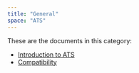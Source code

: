 ```yaml
---
title: "General"
space: "ATS"
---
```


These are the documents in this category:

* [Introduction to ATS](introduction)
* [Compatibility](compatibility)